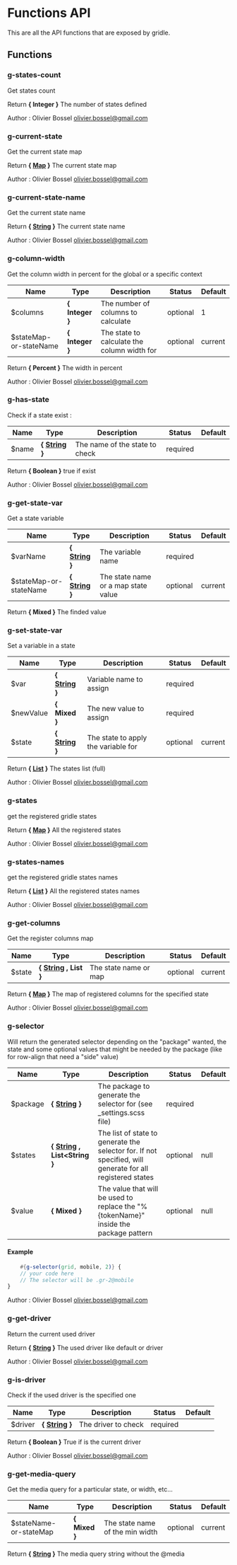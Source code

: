 # Functions API

This are all the API functions that are exposed by gridle.



## Functions


### g-states-count

Get states count

Return **{ Integer }** The number of states defined

Author : Olivier Bossel <olivier.bossel@gmail.com>


### g-current-state

Get the current state map

Return **{ [Map](http://www.sass-lang.com/documentation/file.SASS_REFERENCE.html#maps) }** The current state map

Author : Olivier Bossel <olivier.bossel@gmail.com>


### g-current-state-name

Get the current state name

Return **{ [String](http://www.sass-lang.com/documentation/file.SASS_REFERENCE.html#sass-script-strings) }** The current state name

Author : Olivier Bossel <olivier.bossel@gmail.com>


### g-column-width

Get the column width in percent for the global or a specific context



Name  |  Type  |  Description  |  Status  |  Default
------------  |  ------------  |  ------------  |  ------------  |  ------------
$columns  |  **{ Integer }**  |  The number of columns to calculate  |  optional  |  1
$stateMap-or-stateName  |  **{ Integer }**  |  The state to calculate the column width for  |  optional  |  current

Return **{ Percent }** The width in percent

Author : Olivier Bossel <olivier.bossel@gmail.com>



### g-has-state

Check if a state exist :


Name  |  Type  |  Description  |  Status  |  Default
------------  |  ------------  |  ------------  |  ------------  |  ------------
$name  |  **{ [String](http://www.sass-lang.com/documentation/file.SASS_REFERENCE.html#sass-script-strings) }**  |  The name of the state to check  |  required  |

Return **{ Boolean }** true if exist

Author : Olivier Bossel <olivier.bossel@gmail.com>


### g-get-state-var

Get a state variable



Name  |  Type  |  Description  |  Status  |  Default
------------  |  ------------  |  ------------  |  ------------  |  ------------
$varName  |  **{ [String](http://www.sass-lang.com/documentation/file.SASS_REFERENCE.html#sass-script-strings) }**  |  The variable name  |  required  |
$stateMap-or-stateName  |  **{ [String](http://www.sass-lang.com/documentation/file.SASS_REFERENCE.html#sass-script-strings) }**  |  The state name or a map state value  |  optional  |  current

Return **{ Mixed }** The finded value


### g-set-state-var

Set a variable in a state


Name  |  Type  |  Description  |  Status  |  Default
------------  |  ------------  |  ------------  |  ------------  |  ------------
$var  |  **{ [String](http://www.sass-lang.com/documentation/file.SASS_REFERENCE.html#sass-script-strings) }**  |  Variable name to assign  |  required  |
$newValue  |  **{ Mixed }**  |  The new value to assign  |  required  |
$state  |  **{ [String](http://www.sass-lang.com/documentation/file.SASS_REFERENCE.html#sass-script-strings) }**  |  The state to apply the variable for  |  optional  |  current

Return **{ [List](http://www.sass-lang.com/documentation/file.SASS_REFERENCE.html#lists) }** The states list (full)

Author : Olivier Bossel <olivier.bossel@gmail.com>


### g-states

get the registered gridle states

Return **{ [Map](http://www.sass-lang.com/documentation/file.SASS_REFERENCE.html#maps) }** All the registered states

Author : Olivier Bossel <olivier.bossel@gmail.com>


### g-states-names

get the registered gridle states names

Return **{ [List](http://www.sass-lang.com/documentation/file.SASS_REFERENCE.html#lists) }** All the registered states names

Author : Olivier Bossel <olivier.bossel@gmail.com>


### g-get-columns

Get the register columns map


Name  |  Type  |  Description  |  Status  |  Default
------------  |  ------------  |  ------------  |  ------------  |  ------------
$state  |  **{ [String](http://www.sass-lang.com/documentation/file.SASS_REFERENCE.html#sass-script-strings) , List<String> }**  |  The state name or map  |  optional  |  current

Return **{ [Map](http://www.sass-lang.com/documentation/file.SASS_REFERENCE.html#maps) }** The map of registered columns for the specified state

Author : Olivier Bossel <olivier.bossel@gmail.com>


### g-selector

Will return the generated selector depending on the "package" wanted, the state and some optional values that might be needed by the package (like for row-align that need a "side" value)


Name  |  Type  |  Description  |  Status  |  Default
------------  |  ------------  |  ------------  |  ------------  |  ------------
$package  |  **{ [String](http://www.sass-lang.com/documentation/file.SASS_REFERENCE.html#sass-script-strings) }**  |  The package to generate the selector for (see _settings.scss file)  |  required  |
$states  |  **{ [String](http://www.sass-lang.com/documentation/file.SASS_REFERENCE.html#sass-script-strings) , List<String }**  |  The list of state to generate the selector for. If not specified, will generate for all registered states  |  optional  |  null
$value  |  **{ Mixed }**  |  The value that will be used to replace the "%{tokenName}" inside the package pattern  |  optional  |  null

#### Example
```scss
	#{g-selector(grid, mobile, 2)} {
	// your code here
	// The selector will be .gr-2@mobile
}
```
Author : Olivier Bossel <olivier.bossel@gmail.com>


### g-get-driver

Return the current used driver

Return **{ [String](http://www.sass-lang.com/documentation/file.SASS_REFERENCE.html#sass-script-strings) }** The used driver like default or driver

Author : Olivier Bossel <olivier.bossel@gmail.com>


### g-is-driver

Check if the used driver is the specified one


Name  |  Type  |  Description  |  Status  |  Default
------------  |  ------------  |  ------------  |  ------------  |  ------------
$driver  |  **{ [String](http://www.sass-lang.com/documentation/file.SASS_REFERENCE.html#sass-script-strings) }**  |  The driver to check  |  required  |

Return **{ Boolean }** True if is the current driver

Author : Olivier Bossel <olivier.bossel@gmail.com>


### g-get-media-query

Get the media query for a particular state, or width, etc...



Name  |  Type  |  Description  |  Status  |  Default
------------  |  ------------  |  ------------  |  ------------  |  ------------
$stateName-or-stateMap  |  **{ Mixed }**  |  The state name of the min width  |  optional  |  current

Return **{ [String](http://www.sass-lang.com/documentation/file.SASS_REFERENCE.html#sass-script-strings) }** The media query string without the @media